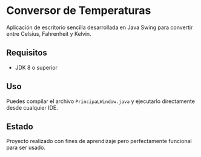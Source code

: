 # Conversor de Temperaturas

Aplicación de escritorio sencilla desarrollada en Java Swing para convertir entre Celsius, Fahrenheit y Kelvin.

## Requisitos
- JDK 8 o superior

## Uso
Puedes compilar el archivo `PrincipaLWindow.java` y ejecutarlo directamente desde cualquier IDE.

## Estado
Proyecto realizado con fines de aprendizaje pero perfectamente funcional para ser usado.